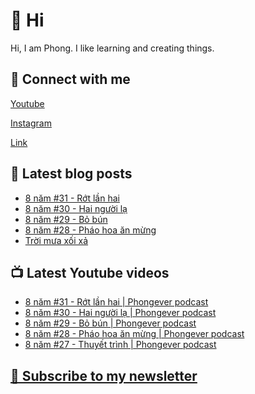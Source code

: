 # 👋 Hi

Hi, I am Phong. I like learning and creating things.

## 🔗 Connect with me
[Youtube](https://www.youtube.com/@phongever "Youtube")

[Instagram](https://www.instagram.com/phongever "Instagram")

[Link](https://beacons.ai/phongever "Link")

## 📝 Latest blog posts

<!-- BLOG-POST-LIST:START -->
- [8 năm #31 - Rớt lần hai](https://phongever.substack.com/p/8-nam-31-rot-lan-hai)
- [8 năm #30 - Hai người lạ](https://phongever.substack.com/p/8-nam-30-hai-nguoi-la)
- [8 năm #29 - Bỏ bún](https://phongever.substack.com/p/8-nam-29-bo-bun)
- [8 năm #28 - Pháo hoa ăn mừng](https://phongever.substack.com/p/8-nam-28-phao-hoa-an-mung)
- [Trời mưa xối xả](https://phongever.substack.com/p/troi-mua-xoi-xa)
<!-- BLOG-POST-LIST:END -->

## 📺 Latest Youtube videos

<!-- YOUTUBE-VIDEO-LIST:START -->
- [8 năm #31 - Rớt lần hai | Phongever podcast](https://www.youtube.com/watch?v=NlrY7vuto60)
- [8 năm #30 - Hai người lạ | Phongever podcast](https://www.youtube.com/watch?v=pizj1huZ5jU)
- [8 năm #29 - Bỏ bún | Phongever podcast](https://www.youtube.com/watch?v=XmVZkud7hT4)
- [8 năm #28 - Pháo hoa ăn mừng | Phongever podcast](https://www.youtube.com/watch?v=etSw-3P9Bo0)
- [8 năm #27 - Thuyết trình | Phongever podcast](https://www.youtube.com/watch?v=0kOgWZPGEpg)
<!-- YOUTUBE-VIDEO-LIST:END -->

## [💌 Subscribe to my newsletter](https://phongever.substack.com/)
